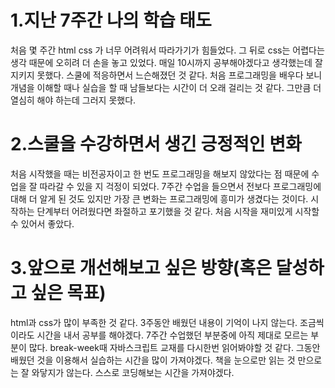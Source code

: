 # 1.지난 7주간 나의 학습 태도 

처음 몇 주간 html css 가 너무 어려워서 따라가기가 힘들었다. 그 뒤로 css는 어렵다는 생각 때문에 오히려 더 손을 놓고 있었다.
매일 10시까지 공부해야겠다고 생각했는데 잘 지키지 못했다. 스쿨에 적응하면서 느슨해졌던 것 같다.
처음 프로그래밍을 배우다 보니 개념을 이해할 때나 실습을 할 때 남들보다는 시간이 더 오래 걸리는 것 같다. 그만큼 더 열심히 해야 하는데 그러지 못했다. 

# 2.스쿨을 수강하면서 생긴 긍정적인 변화

처음 시작했을 때는 비전공자이고 한 번도 프로그래밍을 해보지 않았다는 점 때문에 수업을 잘 따라갈 수 있을 지 걱정이 되었다. 7주간 수업을 들으면서 전보다 프로그래밍에 대해 더 알게 된 것도 있지만 가장 큰 변화는 프로그래밍에 흥미가 생겼다는 것이다. 시작하는 단계부터 어려웠다면 좌절하고 포기했을 것 같다. 처음 시작을 재미있게 시작할 수 있어서 좋았다. 

# 3.앞으로 개선해보고 싶은 방향(혹은 달성하고 싶은 목표)
html과 css가 많이 부족한 것 같다. 3주동안 배웠던 내용이 기억이 나지 않는다. 조금씩이라도 시간을 내서 공부를 해야겠다. 
7주간 수업했던 부분중에 아직 제대로 모르는 부분이 많다. break-week때 자바스크립트 교재를 다시한번 읽어봐야할 것 같다. 
그동안 배웠던 것을 이용해서 실습하는 시간을 많이 가져야겠다. 책을 눈으로만 읽는 것 만으로는 잘 와닿지가 않는다. 
스스로 코딩해보는 시간을 가져야겠다. 



